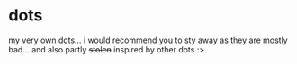 # dots
my very own dots...
i would recommend you to sty away as they are mostly bad... and also partly ~~stolen~~ inspired by other dots :>
